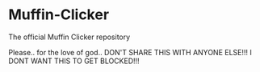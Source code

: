 # Muffin-Clicker
The official Muffin Clicker repository

Please.. for the love of god.. DON'T SHARE THIS WITH ANYONE ELSE!!! I DONT WANT THIS TO GET BLOCKED!!!
